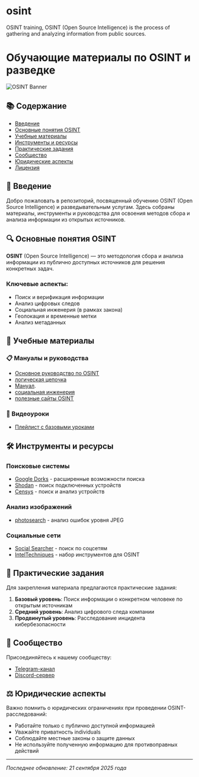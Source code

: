 # osint
OSINT training, OSINT (Open Source Intelligence) is the process of gathering and analyzing information from public sources.

# Обучающие материалы по OSINT и разведке

![OSINT Banner](https://cs15.pikabu.ru/post_img/big/2025/01/15/6/1736929174161136158.jpg)

## 📚 Содержание

- [Введение](#введение)
- [Основные понятия OSINT](#основные-понятия-osint)
- [Учебные материалы](#учебные-материалы)
- [Инструменты и ресурсы](#инструменты-и-ресурсы)
- [Практические задания](#практические-задания)
- [Сообщество](#сообщество)
- [Юридические аспекты](#юридические-аспекты)
- [Лицензия](#лицензия)

## 🎯 Введение

Добро пожаловать в репозиторий, посвященный обучению OSINT (Open Source Intelligence) и разведывательным услугам. Здесь собраны материалы, инструменты и руководства для освоения методов сбора и анализа информации из открытых источников.

## 🔍 Основные понятия OSINT

**OSINT** (Open Source Intelligence) — это методология сбора и анализа информации из публично доступных источников для решения конкретных задач.

### Ключевые аспекты:
- Поиск и верификация информации
- Анализ цифровых следов
- Социальная инженерия (в рамках закона)
- Геолокация и временные метки
- Анализ метаданных

## 📖 Учебные материалы

### 📋 Мануалы и руководства
- [Основное руководство по OSINT](https://github.com/FederalSourse/osint/blob/main/intelligence%20service.txt)
- [логическая цепочка](https://github.com/FederalSourse/osint/blob/main/logical%20chain.txt)
- [Мануал](https://github.com/FederalSourse/osint/blob/main/manual.txt).
- [социальная инженерия](https://github.com/FederalSourse/osint/blob/main/social%20engineering.txt)
- [полезные сайты OSINT](https://github.com/FederalSourse/osint/blob/main/useful%20websites.txt)
### 🎥 Видеоуроки
- [Плейлист с базовыми уроками](https://youtu.be/nJ30BExZlEw?si=ON8ZTN8lZr6DOsNL)

## 🛠️ Инструменты и ресурсы

### Поисковые системы
- [Google Dorks](https://www.google.com/) - расширенные возможности поиска
- [Shodan](https://www.shodan.io/) - поиск подключенных устройств
- [Censys](https://censys.io/) - поиск и анализ устройств

### Анализ изображений
- [photosearch](https://fotoforensics.com/) - анализ ошибок уровня JPEG


### Социальные сети
- [Social Searcher](https://www.social-searcher.com/) - поиск по соцсетям
- [IntelTechniques](https://inteltechniques.com/tools/) - набор инструментов для OSINT

## 🧪 Практические задания

Для закрепления материала предлагаются практические задания:

1. **Базовый уровень**: Поиск информации о конкретном человеке по открытым источникам
2. **Средний уровень**: Анализ цифрового следа компании
3. **Продвинутый уровень**: Расследование инцидента кибербезопасности

## 👥 Сообщество

Присоединяйтесь к нашему сообществу:
- [Telegram-канал](https://t.me/+K9-YfW2cNWVhMjAy)
- [Discord-сервер]()

## ⚖️ Юридические аспекты

Важно помнить о юридических ограничениях при проведении OSINT-расследований:
- Работайте только с публично доступной информацией
- Уважайте приватность individuals
- Соблюдайте местные законы о защите данных
- Не используйте полученную информацию для противоправных действий


---

*Последнее обновление: 21 сентября 2025 года*
